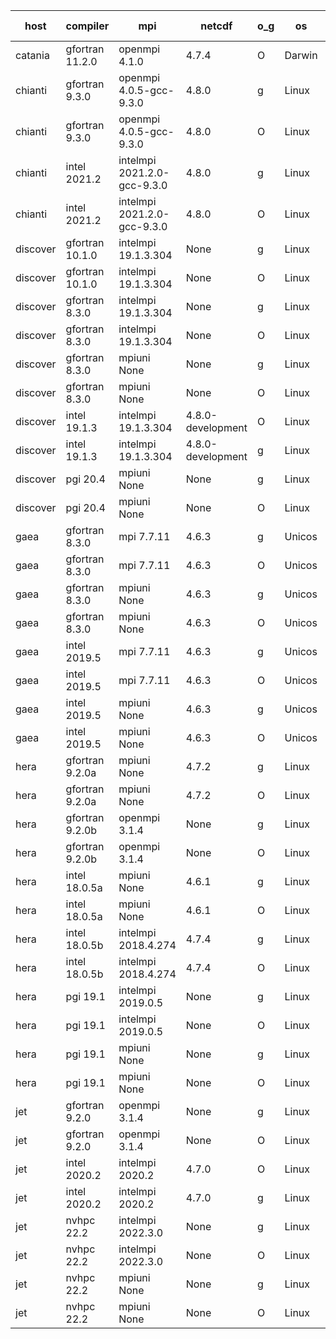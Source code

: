 

| host     | compiler                              | mpi                      | netcdf        | o_g        | os       | build       | u_pass          | u_fail          | s_pass            | s_fail            | e_pass             | e_fail             | nuopc_pass       | nuopc_fail       | artifacts link          |
|----------|---------------------------------------|--------------------------|---------------|------------|----------|-------------|-----------------|-----------------|-------------------|-------------------|--------------------|--------------------|------------------|------------------|-------------------------|
| catania | gfortran 11.2.0 | openmpi 4.1.0  | 4.7.4  | O | Darwin | PASS | None | None | None | None | None | None | None | None | <a href="https://github.com/esmf-org/esmf-test-artifacts/tree/a6093720368cbd6b776becb6d0b7ab910405d994/develop/gfortran/11.2.0/O/openmpi/4.1.0" target="_blank">a609372</a> | 
| chianti | gfortran 9.3.0 | openmpi 4.0.5-gcc-9.3.0  | 4.8.0  | g | Linux | PASS | 13898 | 0 | 49 | 0 | 80 | 0 | 52 | 0 | <a href="https://github.com/esmf-org/esmf-test-artifacts/tree/a3c3ddb458333db99f0e1bde4f57e96a443b52a2/develop/gfortran/9.3.0/g/openmpi/4.0.5-gcc-9.3.0" target="_blank">a3c3ddb</a> | 
| chianti | gfortran 9.3.0 | openmpi 4.0.5-gcc-9.3.0  | 4.8.0  | O | Linux | PASS | 13898 | 0 | 49 | 0 | 80 | 0 | 52 | 0 | <a href="https://github.com/esmf-org/esmf-test-artifacts/tree/1bc9ca11ae894c1b655447956b5cf3ff3f909dcb/develop/gfortran/9.3.0/O/openmpi/4.0.5-gcc-9.3.0" target="_blank">1bc9ca1</a> | 
| chianti | intel 2021.2 | intelmpi 2021.2.0-gcc-9.3.0  | 4.8.0  | g | Linux | PASS | 13898 | 0 | 49 | 0 | 80 | 0 | 52 | 0 | <a href="https://github.com/esmf-org/esmf-test-artifacts/tree/27c4eb61cbacf8524626187ba5d2a5e5faebbbb6/develop/intel/2021.2/g/intelmpi/2021.2.0-gcc-9.3.0" target="_blank">27c4eb6</a> | 
| chianti | intel 2021.2 | intelmpi 2021.2.0-gcc-9.3.0  | 4.8.0  | O | Linux | PASS | 13898 | 0 | 49 | 0 | 80 | 0 | 52 | 0 | <a href="https://github.com/esmf-org/esmf-test-artifacts/tree/d8a56911758f55aaf2bda03358e374a9951dd390/develop/intel/2021.2/O/intelmpi/2021.2.0-gcc-9.3.0" target="_blank">d8a5691</a> | 
| discover | gfortran 10.1.0 | intelmpi 19.1.3.304  | None  | g | Linux | PASS | 13883 | 15 | 49 | 0 | 80 | 0 | 52 | 0 | <a href="https://github.com/esmf-org/esmf-test-artifacts/tree/3c78a93b38d78c4144f717a20ada6f8cad19def5/develop/gfortran/10.1.0/g/intelmpi/19.1.3.304" target="_blank">3c78a93</a> | 
| discover | gfortran 10.1.0 | intelmpi 19.1.3.304  | None  | O | Linux | PASS | 13883 | 15 | 49 | 0 | 80 | 0 | 52 | 0 | <a href="https://github.com/esmf-org/esmf-test-artifacts/tree/af584c9f480422a704c5b163b844461c79665bab/develop/gfortran/10.1.0/O/intelmpi/19.1.3.304" target="_blank">af584c9</a> | 
| discover | gfortran 8.3.0 | intelmpi 19.1.3.304  | None  | g | Linux | PASS | 13883 | 15 | 49 | 0 | 80 | 0 | 52 | 0 | <a href="https://github.com/esmf-org/esmf-test-artifacts/tree/5031082e942815d42dc46866cf12dbcebe7f1738/develop/gfortran/8.3.0/g/intelmpi/19.1.3.304" target="_blank">5031082</a> | 
| discover | gfortran 8.3.0 | intelmpi 19.1.3.304  | None  | O | Linux | PASS | 13883 | 15 | 49 | 0 | 80 | 0 | 52 | 0 | <a href="https://github.com/esmf-org/esmf-test-artifacts/tree/0e7b5e97f11186537eeb0c3721048be411270eee/develop/gfortran/8.3.0/O/intelmpi/19.1.3.304" target="_blank">0e7b5e9</a> | 
| discover | gfortran 8.3.0 | mpiuni None  | None  | g | Linux | PASS | 12319 | 0 | 8 | 0 | 43 | 0 | None | None | <a href="https://github.com/esmf-org/esmf-test-artifacts/tree/7530192e1597a2ec3a8b075e634686f34f085808/develop/gfortran/8.3.0/g/mpiuni/None" target="_blank">7530192</a> | 
| discover | gfortran 8.3.0 | mpiuni None  | None  | O | Linux | PASS | 12319 | 0 | 8 | 0 | 43 | 0 | None | None | <a href="https://github.com/esmf-org/esmf-test-artifacts/tree/1803c506f11d176793c1c0ce7f434a4e2b53be98/develop/gfortran/8.3.0/O/mpiuni/None" target="_blank">1803c50</a> | 
| discover | intel 19.1.3 | intelmpi 19.1.3.304  | 4.8.0-development  | O | Linux | PASS | 13898 | 0 | 49 | 0 | 80 | 0 | 52 | 0 | <a href="https://github.com/esmf-org/esmf-test-artifacts/tree/de62a4f9882892552b3ce985376bdf7ff25ba8a0/develop/intel/19.1.3/O/intelmpi/19.1.3.304" target="_blank">de62a4f</a> | 
| discover | intel 19.1.3 | intelmpi 19.1.3.304  | 4.8.0-development  | g | Linux | PASS | 13898 | 0 | 49 | 0 | 80 | 0 | 52 | 0 | <a href="https://github.com/esmf-org/esmf-test-artifacts/tree/048a3f6742d9e43afb8134ae2b52652b0bfa373f/develop/intel/19.1.3/g/intelmpi/19.1.3.304" target="_blank">048a3f6</a> | 
| discover | pgi 20.4 | mpiuni None  | None  | g | Linux | PASS | 11694 | 625 | 4 | 4 | 40 | 3 | None | None | <a href="https://github.com/esmf-org/esmf-test-artifacts/tree/a387ea0155547139c9e5d2f51ee017c7fffb00b8/develop/pgi/20.4/g/mpiuni/None" target="_blank">a387ea0</a> | 
| discover | pgi 20.4 | mpiuni None  | None  | O | Linux | PASS | 11694 | 625 | 6 | 2 | 40 | 3 | None | None | <a href="https://github.com/esmf-org/esmf-test-artifacts/tree/b21ebc61d9b36ac17e586848a18f5574057bc891/develop/pgi/20.4/O/mpiuni/None" target="_blank">b21ebc6</a> | 
| gaea | gfortran 8.3.0 | mpi 7.7.11  | 4.6.3  | g | Unicos | PASS | 13897 | 1 | 49 | 0 | 80 | 0 | 47 | 5 | <a href="https://github.com/esmf-org/esmf-test-artifacts/tree/7609352a2caf20842b15d262b190521933d5e27f/develop/gfortran/8.3.0/g/mpi/7.7.11" target="_blank">7609352</a> | 
| gaea | gfortran 8.3.0 | mpi 7.7.11  | 4.6.3  | O | Unicos | PASS | 13897 | 1 | 49 | 0 | 80 | 0 | 47 | 5 | <a href="https://github.com/esmf-org/esmf-test-artifacts/tree/6b0322f50dbb5ae8d721f63bbd7f438d9e67a577/develop/gfortran/8.3.0/O/mpi/7.7.11" target="_blank">6b0322f</a> | 
| gaea | gfortran 8.3.0 | mpiuni None  | 4.6.3  | g | Unicos | PASS | 12319 | 0 | 8 | 0 | 43 | 0 | None | None | <a href="https://github.com/esmf-org/esmf-test-artifacts/tree/6543e32b0b4385cc16e03b5b03ae00a7028a7105/develop/gfortran/8.3.0/g/mpiuni/None" target="_blank">6543e32</a> | 
| gaea | gfortran 8.3.0 | mpiuni None  | 4.6.3  | O | Unicos | PASS | 12319 | 0 | 8 | 0 | 43 | 0 | None | None | <a href="https://github.com/esmf-org/esmf-test-artifacts/tree/3b9c06c46064078c59245593bbbaf8c022889362/develop/gfortran/8.3.0/O/mpiuni/None" target="_blank">3b9c06c</a> | 
| gaea | intel 2019.5 | mpi 7.7.11  | 4.6.3  | g | Unicos | PASS | 13883 | 15 | 49 | 0 | 80 | 0 | 47 | 5 | <a href="https://github.com/esmf-org/esmf-test-artifacts/tree/9109c30dcd1d78a4cf140b8659ede94e6e727871/develop/intel/2019.5/g/mpi/7.7.11" target="_blank">9109c30</a> | 
| gaea | intel 2019.5 | mpi 7.7.11  | 4.6.3  | O | Unicos | PASS | 13883 | 15 | 49 | 0 | 80 | 0 | 47 | 5 | <a href="https://github.com/esmf-org/esmf-test-artifacts/tree/c2e98d9a22e30ad0a9ea6abd61a9e34aef68f9ea/develop/intel/2019.5/O/mpi/7.7.11" target="_blank">c2e98d9</a> | 
| gaea | intel 2019.5 | mpiuni None  | 4.6.3  | g | Unicos | PASS | 12304 | 15 | 8 | 0 | 43 | 0 | None | None | <a href="https://github.com/esmf-org/esmf-test-artifacts/tree/d7ddd4e928938d88750e25060ad36285a79e58ad/develop/intel/2019.5/g/mpiuni/None" target="_blank">d7ddd4e</a> | 
| gaea | intel 2019.5 | mpiuni None  | 4.6.3  | O | Unicos | PASS | 12304 | 15 | 8 | 0 | 43 | 0 | None | None | <a href="https://github.com/esmf-org/esmf-test-artifacts/tree/96c63ad7fe8cd10265257797fd2dfe20ed6d5d61/develop/intel/2019.5/O/mpiuni/None" target="_blank">96c63ad</a> | 
| hera | gfortran 9.2.0a | mpiuni None  | 4.7.2  | g | Linux | PASS | 12319 | 0 | 8 | 0 | 43 | 0 | None | None | <a href="https://github.com/esmf-org/esmf-test-artifacts/tree/6a634d6fafcb5dc469541890ca0087eb81128a52/develop/gfortran/9.2.0a/g/mpiuni/None" target="_blank">6a634d6</a> | 
| hera | gfortran 9.2.0a | mpiuni None  | 4.7.2  | O | Linux | PASS | 12319 | 0 | 8 | 0 | 43 | 0 | None | None | <a href="https://github.com/esmf-org/esmf-test-artifacts/tree/88515b5cbfb4daea33a825ddac2521c2b4f917e6/develop/gfortran/9.2.0a/O/mpiuni/None" target="_blank">88515b5</a> | 
| hera | gfortran 9.2.0b | openmpi 3.1.4  | None  | g | Linux | PASS | 13898 | 0 | 49 | 0 | 80 | 0 | 52 | 0 | <a href="https://github.com/esmf-org/esmf-test-artifacts/tree/1e448e81ba9b612a407938d0bf117fdd9f8a724b/develop/gfortran/9.2.0b/g/openmpi/3.1.4" target="_blank">1e448e8</a> | 
| hera | gfortran 9.2.0b | openmpi 3.1.4  | None  | O | Linux | PASS | 13898 | 0 | 49 | 0 | 80 | 0 | 52 | 0 | <a href="https://github.com/esmf-org/esmf-test-artifacts/tree/136169899c706d3dc3eb9855a3c7125d6a057973/develop/gfortran/9.2.0b/O/openmpi/3.1.4" target="_blank">1361698</a> | 
| hera | intel 18.0.5a | mpiuni None  | 4.6.1  | g | Linux | PASS | 12319 | 0 | 8 | 0 | 43 | 0 | None | None | <a href="https://github.com/esmf-org/esmf-test-artifacts/tree/0a5bee1b8b8d2bccec70c79453313cee7bb0d6cf/develop/intel/18.0.5a/g/mpiuni/None" target="_blank">0a5bee1</a> | 
| hera | intel 18.0.5a | mpiuni None  | 4.6.1  | O | Linux | PASS | 12319 | 0 | 8 | 0 | 43 | 0 | None | None | <a href="https://github.com/esmf-org/esmf-test-artifacts/tree/eaa9ad812e0ee5cec0fb40a88eee791cbbec9cc6/develop/intel/18.0.5a/O/mpiuni/None" target="_blank">eaa9ad8</a> | 
| hera | intel 18.0.5b | intelmpi 2018.4.274  | 4.7.4  | g | Linux | PASS | 13898 | 0 | 49 | 0 | 80 | 0 | 52 | 0 | <a href="https://github.com/esmf-org/esmf-test-artifacts/tree/30fc98f5dd046941e28edb86fdfa518ded2af598/develop/intel/18.0.5b/g/intelmpi/2018.4.274" target="_blank">30fc98f</a> | 
| hera | intel 18.0.5b | intelmpi 2018.4.274  | 4.7.4  | O | Linux | PASS | 13898 | 0 | 49 | 0 | 80 | 0 | 52 | 0 | <a href="https://github.com/esmf-org/esmf-test-artifacts/tree/3458aa0a5417ac8de7e1353c66cb5d06dd858a84/develop/intel/18.0.5b/O/intelmpi/2018.4.274" target="_blank">3458aa0</a> | 
| hera | pgi 19.1 | intelmpi 2019.0.5  | None  | g | Linux | PASS | None | None | None | None | None | None | None | None | <a href="https://github.com/esmf-org/esmf-test-artifacts/tree/f7bc8ce730cf2a5c7dea55cbbbf4ff0e36e0721c/develop/pgi/19.1/g/intelmpi/2019.0.5" target="_blank">f7bc8ce</a> | 
| hera | pgi 19.1 | intelmpi 2019.0.5  | None  | O | Linux | PASS | None | None | None | None | None | None | None | None | <a href="https://github.com/esmf-org/esmf-test-artifacts/tree/8a4943037cd428cda3d4cae747effab2613f8050/develop/pgi/19.1/O/intelmpi/2019.0.5" target="_blank">8a49430</a> | 
| hera | pgi 19.1 | mpiuni None  | None  | g | Linux | PASS | None | None | None | None | None | None | None | None | <a href="https://github.com/esmf-org/esmf-test-artifacts/tree/386aa962d6f7c62f1479c018f6730e74ba154a49/develop/pgi/19.1/g/mpiuni/None" target="_blank">386aa96</a> | 
| hera | pgi 19.1 | mpiuni None  | None  | O | Linux | PASS | None | None | None | None | None | None | None | None | <a href="https://github.com/esmf-org/esmf-test-artifacts/tree/b7761168f61a0d3cb0190c15ef5ffba98de9f823/develop/pgi/19.1/O/mpiuni/None" target="_blank">b776116</a> | 
| jet | gfortran 9.2.0 | openmpi 3.1.4  | None  | g | Linux | PASS | 13898 | 0 | 49 | 0 | 80 | 0 | 52 | 0 | <a href="https://github.com/esmf-org/esmf-test-artifacts/tree/47e796235604e67d0d460f0ceca8eebb26f475a2/develop/gfortran/9.2.0/g/openmpi/3.1.4" target="_blank">47e7962</a> | 
| jet | gfortran 9.2.0 | openmpi 3.1.4  | None  | O | Linux | PASS | 13898 | 0 | 49 | 0 | 80 | 0 | 52 | 0 | <a href="https://github.com/esmf-org/esmf-test-artifacts/tree/9c566b13c4702d52aecf0c13567037cd08381485/develop/gfortran/9.2.0/O/openmpi/3.1.4" target="_blank">9c566b1</a> | 
| jet | intel 2020.2 | intelmpi 2020.2  | 4.7.0  | O | Linux | PASS | 13898 | 0 | 49 | 0 | 80 | 0 | 52 | 0 | <a href="https://github.com/esmf-org/esmf-test-artifacts/tree/cfe3e3cbaffee4b600b397409324b0a599b87f5e/develop/intel/2020.2/O/intelmpi/2020.2" target="_blank">cfe3e3c</a> | 
| jet | intel 2020.2 | intelmpi 2020.2  | 4.7.0  | g | Linux | PASS | 13898 | 0 | 49 | 0 | 80 | 0 | 52 | 0 | <a href="https://github.com/esmf-org/esmf-test-artifacts/tree/1004af670672d79a8558c562d8e5cf1d5b038f75/develop/intel/2020.2/g/intelmpi/2020.2" target="_blank">1004af6</a> | 
| jet | nvhpc 22.2 | intelmpi 2022.3.0  | None  | g | Linux | FAIL | None | None | None | None | None | None | None | None | <a href="https://github.com/esmf-org/esmf-test-artifacts/tree/b2d43a2db5974e5b4dc998e6cbd04530d9593ee6/develop/nvhpc/22.2/g/intelmpi/2022.3.0" target="_blank">b2d43a2</a> | 
| jet | nvhpc 22.2 | intelmpi 2022.3.0  | None  | O | Linux | FAIL | None | None | None | None | None | None | None | None | <a href="https://github.com/esmf-org/esmf-test-artifacts/tree/c61cb6b2d4dbbf410d925bd1d7e7039b6b965354/develop/nvhpc/22.2/O/intelmpi/2022.3.0" target="_blank">c61cb6b</a> | 
| jet | nvhpc 22.2 | mpiuni None  | None  | g | Linux | PASS | 11694 | 625 | 4 | 4 | 40 | 3 | None | None | <a href="https://github.com/esmf-org/esmf-test-artifacts/tree/bc3827af30f88847497ed986c5af91548e8cfef8/develop/nvhpc/22.2/g/mpiuni/None" target="_blank">bc3827a</a> | 
| jet | nvhpc 22.2 | mpiuni None  | None  | O | Linux | PASS | 12317 | 2 | 8 | 0 | 43 | 0 | None | None | <a href="https://github.com/esmf-org/esmf-test-artifacts/tree/58ee176e6110cc4b8e505dd2f82bfd48f26986a2/develop/nvhpc/22.2/O/mpiuni/None" target="_blank">58ee176</a> | 

